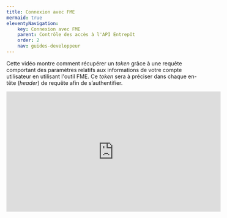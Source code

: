 ```yaml
---
title: Connexion avec FME 
mermaid: true
eleventyNavigation:
    key: Connexion avec FME 
    parent: Contrôle des accès à l'API Entrepôt 
    order: 2
    nav: guides-developpeur
---
```


Cette vidéo montre comment récupérer un _<span lang="en">token</span>_ grâce à une requête comportant des paramètres relatifs aux informations de votre compte utilisateur en utilisant l'outil FME. Ce _<span lang="en">token</span>_ sera à préciser dans chaque en-tête (_<span lang="en">header</span>_) de requête afin de s’authentifier.

<iframe style="display: block; margin: 0 auto;" width="560" height="315" src="https://www.youtube-nocookie.com/embed/96dYjCz97Kw" title="YouTube video player" frameborder="0" allow="accelerometer; autoplay; clipboard-write; encrypted-media; gyroscope; picture-in-picture; web-share" allowfullscreen></iframe>
